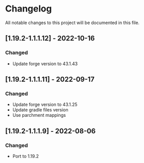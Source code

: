# Changelog
All notable changes to this project will be documented in this file.

## [1.19.2-1.1.1.12] - 2022-10-16
### Changed
 - Update forge version to 43.1.43

## [1.19.2-1.1.1.11] - 2022-09-17
### Changed
 - Update forge version to 43.1.25
 - Update gradle files version
 - Use parchment mappings

## [1.19.2-1.1.1.9] - 2022-08-06
### Changed
 - Port to 1.19.2
